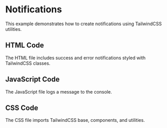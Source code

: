 # Notifications

This example demonstrates how to create notifications using TailwindCSS utilities.

## HTML Code
The HTML file includes success and error notifications styled with TailwindCSS classes.

## JavaScript Code
The JavaScript file logs a message to the console.

## CSS Code
The CSS file imports TailwindCSS base, components, and utilities.